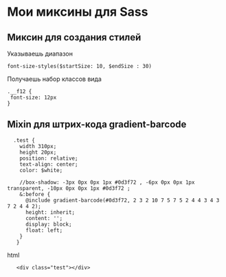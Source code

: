 # Мои миксины для Sass

## Миксин для создания стилей
Указываешь диапазон

```
font-size-styles($startSize: 10, $endSize : 30)
```

Получаешь набор классов вида

```
.__f12 {
 font-size: 12px
}
```

## Mixin для штрих-кода gradient-barcode
```
  .test {
    width 310px;
    height 20px;
    position: relative;
    text-align: center;
    color: $white;

    //box-shadow: -3px 0px 0px 1px #0d3f72 , -6px 0px 0px 1px transparent, -10px 0px 0px 1px #0d3f72 ;
    &:before {
      @include gradient-barcode(#0d3f72, 2 3 2 10 7 5 7 5 2 4 4 3 4 3 7 2 4 4 2);
      height: inherit;
      content: '';
      display: block;
      float: left;
    }
   }
```
html
```
   <div class="test"></div>
```

